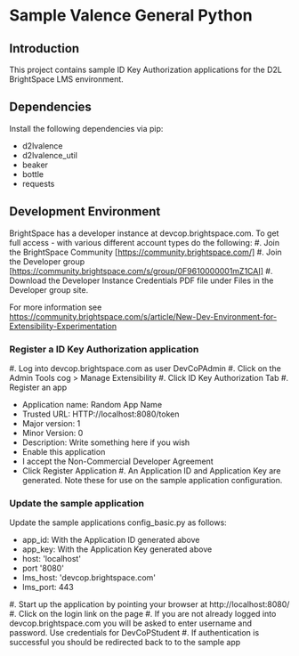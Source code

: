 # Sample Valence General Python

## Introduction

This project contains sample ID Key Authorization applications for the D2L BrightSpace LMS environment.

## Dependencies

Install the following dependencies via pip:

* d2lvalence
* d2lvalence_util
* beaker
* bottle
* requests


## Development Environment

BrightSpace has a developer instance at devcop.brightspace.com. To get full access - with various different account types do the following:
#. Join the BrightSpace Community [https://community.brightspace.com/]
#. Join the Developer group [https://community.brightspace.com/s/group/0F9610000001mZ1CAI]
#. Download the Developer Instance Credentials PDF file under Files in the Developer group site.

For more information see https://community.brightspace.com/s/article/New-Dev-Environment-for-Extensibility-Experimentation

### Register a ID Key Authorization application

#. Log into devcop.brightspace.com as user DevCoPAdmin
#. Click on the Admin Tools cog > Manage Extensibility
#. Click ID Key Authorization Tab
#. Register an app
* Application name: Random App Name
* Trusted URL: HTTP://localhost:8080/token
* Major version: 1
* Minor Version: 0 
* Description: Write something here if you wish
* Enable this application
* I accept the Non-Commercial Developer Agreement
* Click Register Application
#. An Application ID and Application Key are generated. Note these for use on the sample application configuration. 

### Update the sample application
Update the sample applications config_basic.py as follows:

* app_id: With the Application ID generated above
* app_key: With the Application Key generated above
* host: 'localhost'
* port '8080'
* lms_host: 'devcop.brightspace.com'
* lms_port: 443

#. Start up the application by pointing your browser at http://localhost:8080/
#. Click on the login link on the page
#. If you are not already logged into devcop.brightspace.com you will be asked to enter username and password. Use credentials for DevCoPStudent
#. If authentication is successful you should be redirected back to to the sample app 


